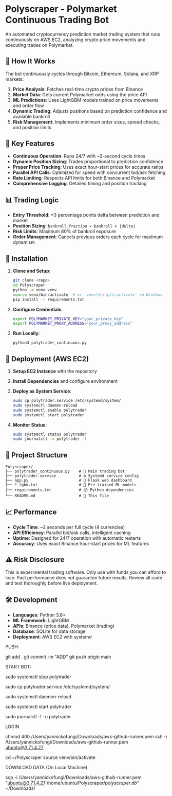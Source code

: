# Polyscraper - Polymarket Continuous Trading Bot

An automated cryptocurrency prediction market trading system that runs continuously on AWS EC2, analyzing crypto price movements and executing trades on Polymarket.

## 🎯 **How It Works**

The bot continuously cycles through Bitcoin, Ethereum, Solana, and XRP markets:

1. **Price Analysis**: Fetches real-time crypto prices from Binance
2. **Market Data**: Gets current Polymarket odds using the price API  
3. **ML Predictions**: Uses LightGBM models trained on price movements and order flow
4. **Dynamic Trading**: Adjusts positions based on prediction confidence and available bankroll
5. **Risk Management**: Implements minimum order sizes, spread checks, and position limits

## 🚀 **Key Features**

- **Continuous Operation**: Runs 24/7 with ~2-second cycle times
- **Dynamic Position Sizing**: Trades proportional to prediction confidence
- **Proper Price Tracking**: Uses exact hour-start prices for accurate ratios
- **Parallel API Calls**: Optimized for speed with concurrent bid/ask fetching
- **Rate Limiting**: Respects API limits for both Binance and Polymarket
- **Comprehensive Logging**: Detailed timing and position tracking

## 📊 **Trading Logic**

- **Entry Threshold**: ±3 percentage points delta between prediction and market
- **Position Sizing**: `bankroll_fraction × bankroll × |delta|`  
- **Risk Limits**: Maximum 80% of bankroll exposure
- **Order Management**: Cancels previous orders each cycle for maximum dynamism

## 🔧 **Installation**

1. **Clone and Setup**:
   ```bash
   git clone <repo>
   cd Polyscraper
   python -m venv venv
   source venv/bin/activate  # or `venv\Scripts\activate` on Windows
   pip install -r requirements.txt
   ```

2. **Configure Credentials**:
   ```bash
   export POLYMARKET_PRIVATE_KEY="your_private_key"
   export POLYMARKET_PROXY_ADDRESS="your_proxy_address"
   ```

3. **Run Locally**:
   ```bash
   python3 polytrader_continuous.py
   ```

## 🔰 **Deployment (AWS EC2)**

1. **Setup EC2 Instance** with the repository
2. **Install Dependencies** and configure environment
3. **Deploy as System Service**:
   ```bash
   sudo cp polytrader.service /etc/systemd/system/
   sudo systemctl daemon-reload
   sudo systemctl enable polytrader
   sudo systemctl start polytrader
   ```

4. **Monitor Status**:
   ```bash
   sudo systemctl status polytrader
   sudo journalctl -u polytrader -f
   ```

## 📁 **Project Structure**

```
Polyscraper/
├── polytrader_continuous.py    # 🎯 Main trading bot
├── polytrader.service          # ⚙️ Systemd service config  
├── app.py                      # 📱 Flask web dashboard
├── *_lgbm.txt                  # 🤖 Pre-trained ML models
├── requirements.txt            # 📦 Python dependencies
└── README.md                   # 📖 This file
```

## 📈 **Performance**

- **Cycle Time**: ~2 seconds per full cycle (4 currencies)
- **API Efficiency**: Parallel bid/ask calls, intelligent caching
- **Uptime**: Designed for 24/7 operation with automatic restarts
- **Accuracy**: Uses exact Binance hour-start prices for ML features

## ⚠️ **Risk Disclosure**

This is experimental trading software. Only use with funds you can afford to lose. Past performance does not guarantee future results. Review all code and test thoroughly before live deployment.

## 🛠️ **Development**

- **Languages**: Python 3.8+
- **ML Framework**: LightGBM
- **APIs**: Binance (price data), Polymarket (trading)
- **Database**: SQLite for data storage
- **Deployment**: AWS EC2 with systemd


PUSH:

git add .
git commit -m "ADD"
git push origin main

START BOT:

sudo systemctl stop polytrader

sudo cp polytrader.service /etc/systemd/system/

sudo systemctl daemon-reload

sudo systemctl start polytrader

sudo journalctl -f -u polytrader

LOGIN

chmod 400 /Users/yannickofungi/Downloads/aws-github-runner.pem 
ssh -i /Users/yannickofungi/Downloads/aws-github-runner.pem  ubuntu@3.71.4.27

cd ~/Polyscraper
source venv/bin/activate


DOWNLOAD DATA (On Local Machine)

scp -i /Users/yannickofungi/Downloads/aws-github-runner.pem \
  "ubuntu@3.71.4.27:/home/ubuntu/Polyscraper/*polyscraper.db*" \
  ~/Downloads/